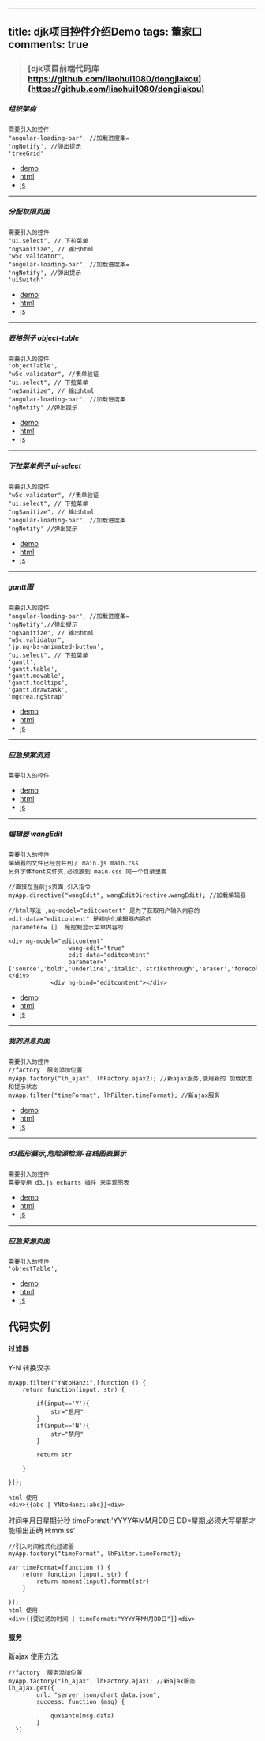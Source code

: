 
---
title: djk项目控件介绍Demo
tags: 董家口
comments: true
---


> ### [djk项目前端代码库 https://github.com/liaohui1080/dongjiakou](https://github.com/liaohui1080/dongjiakou)




##### 组织架构 
    需要引入的控件
    "angular-loading-bar", //加载进度条=
    'ngNotify', //弹出提示
    'treeGrid'

* [demo](http://liaohui1080.github.io/dongjiakou/liaohuiCeshi/app/html/组织架构/组织架构.html)
* [html](https://github.com/liaohui1080/dongjiakou/tree/gh-pages/liaohuiCeshi/app//html/组织架构)
* [js](https://github.com/liaohui1080/dongjiakou/tree/gh-pages/liaohuiCeshi/app/js/controller/组织架构)


---


##### 分配权限页面 
    需要引入的控件
    "ui.select", // 下拉菜单
    "ngSanitize", // 输出html
    "w5c.validator",
    "angular-loading-bar", //加载进度条=
    'ngNotify', //弹出提示
    'uiSwitch' 
* [demo](http://liaohui1080.github.io/dongjiakou/liaohuiCeshi/app/html/分配权限/分配权限.html)
* [html](https://github.com/liaohui1080/dongjiakou/tree/gh-pages/liaohuiCeshi/app/html/分配权限)
* [js](https://github.com/liaohui1080/dongjiakou/tree/gh-pages/liaohuiCeshi/app/js/controller/分配权限)
 
 
 ---
    
    
##### 表格例子 object-table
    需要引入的控件
    'objectTable',
    "w5c.validator", //表单验证
    "ui.select", // 下拉菜单
    "ngSanitize", // 输出html
    "angular-loading-bar", //加载进度条
    'ngNotify' //弹出提示
* [demo](http://liaohui1080.github.io/dongjiakou/liaohuiCeshi/app/html/表格列子object_table/index.html)
* [html](https://github.com/liaohui1080/dongjiakou/tree/gh-pages/liaohuiCeshi/app/html/表格列子object_table)
* [js](https://github.com/liaohui1080/dongjiakou/tree/gh-pages/liaohuiCeshi/app/js/controller/表格列子object_table)


---


##### 下拉菜单例子 ui-select
    需要引入的控件
    "w5c.validator", //表单验证
    "ui.select", // 下拉菜单
    "ngSanitize", // 输出html
    "angular-loading-bar", //加载进度条
    'ngNotify' //弹出提示
* [demo](http://liaohui1080.github.io/dongjiakou/liaohuiCeshi/app/html/下拉菜单select/index.html)
* [html](https://github.com/liaohui1080/dongjiakou/tree/gh-pages/liaohuiCeshi/app/html/下拉菜单select)
* [js](https://github.com/liaohui1080/dongjiakou/tree/gh-pages/liaohuiCeshi/app/js/controller/下拉菜单select)


---

##### gantt图 
    需要引入的控件
    "angular-loading-bar", //加载进度条=
    'ngNotify',//弹出提示
    "ngSanitize", // 输出html
    "w5c.validator",
    'jp.ng-bs-animated-button',
    "ui.select", // 下拉菜单
    'gantt',
    'gantt.table',
    'gantt.movable',
    'gantt.tooltips',
    'gantt.drawtask',
    'mgcrea.ngStrap'
* [demo](http://liaohui1080.github.io/dongjiakou/liaohuiCeshi/app/html/日历rili)
* [html](https://github.com/liaohui1080/dongjiakou/tree/gh-pages/liaohuiCeshi/app/html/日历rili)
* [js](https://github.com/liaohui1080/dongjiakou/tree/gh-pages/liaohuiCeshi/app/js/controller/日历rili)

---

##### 应急预案浏览
    需要引入的控件
   
* [demo](http://liaohui1080.github.io/dongjiakou/liaohuiCeshi/app/html/应急预案浏览)
* [html](https://github.com/liaohui1080/dongjiakou/tree/gh-pages/liaohuiCeshi/app/html/应急预案浏览)
* [js](https://github.com/liaohui1080/dongjiakou/tree/gh-pages/liaohuiCeshi/app/js/controller/应急预案浏览)

---

##### 编辑器 wangEdit
    需要引入的控件
    编辑器的文件已经合并到了 main.js main.css
    另外字体font文件夹,必须放到 main.css 同一个目录里面
    
    //直接在当前js页面,引入指令
    myApp.directive("wangEdit", wangEditDirective.wangEdit); //加载编辑器
    
    //html写法 ,ng-model="editcontent" 是为了获取用户输入内容的
    edit-data="editcontent" 是初始化编辑器内容的
     parameter= []  是控制显示菜单内容的
     
    <div ng-model="editcontent"
                     wang-edit="true"
                     edit-data="editcontent"
                     parameter="['source','bold','underline','italic','strikethrough','eraser','forecolor','bgcolor']"></div>
                <div ng-bind="editcontent"></div>
    
   
* [demo](http://liaohui1080.github.io/dongjiakou/liaohuiCeshi/app/html/编辑器)
* [html](https://github.com/liaohui1080/dongjiakou/tree/gh-pages/liaohuiCeshi/app/html/编辑器)
* [js](https://github.com/liaohui1080/dongjiakou/tree/gh-pages/liaohuiCeshi/app/js/controller/编辑器)


---

##### 我的消息页面
    需要引入的控件
    //factory  服务添加位置
    myApp.factory("lh_ajax", lhFactory.ajax2); //新ajax服务,使用新的 加载状态 和提示状态
    myApp.filter("timeFormat", lhFilter.timeFormat); //新ajax服务
    
  
    
   
* [demo](http://liaohui1080.github.io/dongjiakou/liaohuiCeshi/app/html/我的消息)
* [html](https://github.com/liaohui1080/dongjiakou/tree/gh-pages/liaohuiCeshi/app/html/我的消息)
* [js](https://github.com/liaohui1080/dongjiakou/tree/gh-pages/liaohuiCeshi/app/js/controller/我的消息)


---

##### d3图形展示,危险源检测-在线图表展示
    需要引入的控件
    需要使用 d3.js echarts 插件 来实现图表 
   
    
   
* [demo](http://liaohui1080.github.io/dongjiakou/liaohuiCeshi/app/html/d3拓补图)
* [html](https://github.com/liaohui1080/dongjiakou/tree/gh-pages/liaohuiCeshi/app/html/d3拓补图)
* [js](https://github.com/liaohui1080/dongjiakou/tree/gh-pages/liaohuiCeshi/app/js/controller/d3拓补图)


---

##### 应急资源页面
    需要引入的控件
    'objectTable',
   
* [demo](http://liaohui1080.github.io/dongjiakou/liaohuiCeshi/app/html/应急资源)
* [html](https://github.com/liaohui1080/dongjiakou/tree/gh-pages/liaohuiCeshi/app/html/应急资源)
* [js](https://github.com/liaohui1080/dongjiakou/tree/gh-pages/liaohuiCeshi/app/js/controller/应急资源)

## 代码实例


#### 过滤器

Y-N 转换汉字
    
    myApp.filter("YNtoHanzi",[function () {
        return function(input, str) {
    
            if(input=='Y'){
                str="启用"
            }
            if(input=='N'){
                str="禁用"
            }
    
            return str
    
        }
    
    }]);
    
    html 使用
    <div>{{abc | YNtoHanzi:abc}}<div>
    

时间年月日星期分秒  timeFormat:'YYYY年MM月DD日 DD=星期,必须大写星期才能输出正确 H:mm:ss'

	//引入时间格式化过滤器
   	myApp.factory("timeFormat", lhFilter.timeFormat); 
   	
    var timeFormat=[function () {
        return function (input, str) {
            return moment(input).format(str)
        }

    }];
    html 使用
    <div>{{要过滤的时间 | timeFormat:"YYYY年MM月DD日"}}<div>

    
    
    
#### 服务
新ajax 使用方法

    //factory  服务添加位置
	myApp.factory("lh_ajax", lhFactory.ajax); //新ajax服务
    lh_ajax.get({
            url: "server_json/chart_data.json",
            success: function (msg) {

                quxiantu(msg.data)
            }
      })
      

